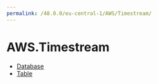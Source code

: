 ```yaml
---
permalink: /48.0.0/eu-central-1/AWS/Timestream/
---
```


# AWS.Timestream



* [Database](Database.md)
* [Table](Table.md)